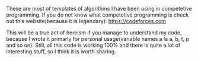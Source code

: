 These are most of templates of algorithms I have been using in competetive programming. If you do not know what competetive 
programming is check out this website(because it is legendary): https://codeforces.com

This will be a true act of heroism if you manage to understand my code, because I wrote it primarly for personal usage(variable names 
a la a, b, t, p and so on). Still, all this code is working 100% and there is quite a lot of interesting stuff, so I think 
it is worth sharing.
